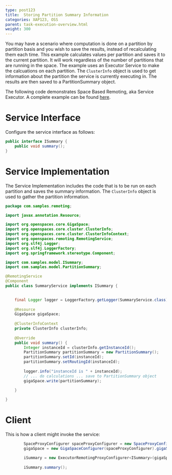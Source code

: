 ```yaml
---
type: post123
title:  Storing Partition Summary Information
categories: XAP123, OSS
parent: task-execution-overview.html
weight: 300
---
```


You may have a scenario where computation is done on a partition by partition basis and you wish to save the results, instead of recalculating them each time. This example calculates values per partition and saves it to the current partition. It will work regardless of the number of partitions that are running in the space. The example uses an Executor Service to make the calcuations on each partition. The `ClusterInfo` object is used to get information about the partition the service is currently executing in. The results are then saved to a PartitionSummary object.

The following code demonstrates Space Based Remoting, aka Service Executor. A complete example can be found [here](/download_files/sbp/Store-Partition-Summary.zip).

# Service Interface

Configure the service interface as follows:

```java
public interface ISummary {
    public void summary();
}
```

# Service Implementation

The Service Implementation includes the code that is to be run on each partition and saves the summary information. The `ClusterInfo` object is used to gather the partition information.

```java
package com.samples.remoting;

import javax.annotation.Resource;

import org.openspaces.core.GigaSpace;
import org.openspaces.core.cluster.ClusterInfo;
import org.openspaces.core.cluster.ClusterInfoContext;
import org.openspaces.remoting.RemotingService;
import org.slf4j.Logger;
import org.slf4j.LoggerFactory;
import org.springframework.stereotype.Component;

import com.samples.model.ISummary;
import com.samples.model.PartitionSummary;

@RemotingService
@Component
public class SummaryService implements ISummary {

    
    final Logger logger = LoggerFactory.getLogger(SummaryService.class);
    
    @Resource
    GigaSpace gigaSpace;
    
    @ClusterInfoContext 
    private ClusterInfo clusterInfo; 
    
    @Override
    public void summary() {
        Integer instanceId = clusterInfo.getInstanceId();
        PartitionSummary partitionSummary = new PartitionSummary();
        partitionSummary.setId(instanceId);
        partitionSummary.setRoutingId(instanceId);
        
        logger.info("instanceId is " + instanceId);
        // ... do calculations ... save to PartitionSummary object
        gigaSpace.write(partitionSummary);
        
    }

}

```

# Client

This is how a client might invoke the service:

```java
        SpaceProxyConfigurer spaceProxyConfigurer = new SpaceProxyConfigurer(spaceName);
        gigaSpace = new GigaSpaceConfigurer(spaceProxyConfigurer).gigaSpace();

        iSummary = new ExecutorRemotingProxyConfigurer<ISummary>(gigaSpace, ISummary.class).broadcast(true).proxy();
        
        iSummary.summary();

```

